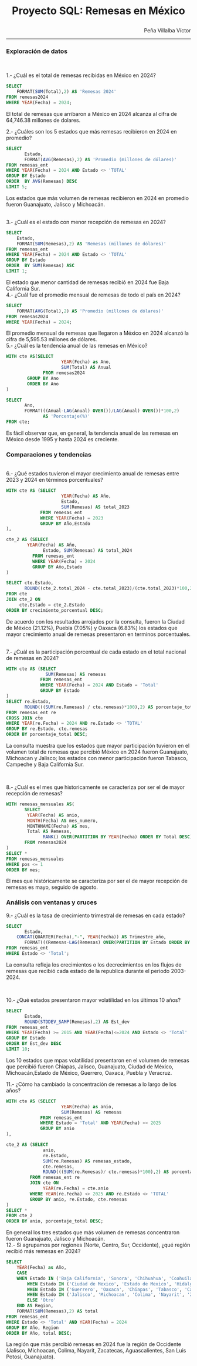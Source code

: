 # <p align="center">Proyecto SQL: Remesas en México</p>
<p align="right">Peña Villalba Víctor</p>

---
### **Exploración de datos**
<br>

1.- ¿Cuál es el total de remesas recibidas en México en 2024?
```sql
SELECT 
	FORMAT(SUM(Total),2) AS 'Remesas 2024' 
FROM remesas2024
WHERE YEAR(Fecha) = 2024;
```
El total de remesas que arribaron a México en 2024 alcanza al cifra de 64,746.38 millones de dolares.
<br>

2.- ¿Cuáles son los 5 estados que más remesas recibieron en 2024 en promedio?
```sql
SELECT 
       Estado, 
       FORMAT(AVG(Remesas),2) AS 'Promedio (millones de dólares)'
FROM remesas_ent
WHERE YEAR(Fecha) = 2024 AND Estado <> 'TOTAL'
GROUP BY Estado
ORDER  BY AVG(Remesas) DESC
LIMIT 5;
```
Los estados que más volumen de remesas recibieron en 2024 en promedio fueron Guanajuato, Jalisco y Michoacán.

<br>
3.- ¿Cuál es el estado con menor recepción de remesas en 2024?

```sql
SELECT 
	Estado, 
	FORMAT(SUM(Remesas),2) AS 'Remesas (millones de dólares)'
FROM remesas_ent
WHERE YEAR(Fecha) = 2024 AND Estado <> 'TOTAL'
GROUP BY Estado
ORDER  BY SUM(Remesas) ASC
LIMIT 1;
```
El estado que menor cantidad de remesas recibió en 2024 fue Baja California Sur.
<br>
4.- ¿Cuál fue el promedio mensual de remesas de todo el país en 2024?

```sql
SELECT 
	FORMAT(AVG(Total),2) AS 'Promedio (millones de dólares)'
FROM remesas2024
WHERE YEAR(Fecha) = 2024;
```
El promedio mensual de remesas que llegaron a México en 2024 alcanzó la cifra de 5,595.53 millones de dólares.
<br>
5.- ¿Cuál es la tendencia anual de las remesas en México?

```sql
WITH cte AS(SELECT 
                     YEAR(Fecha) as Ano, 
                     SUM(Total) AS Anual
              FROM remesas2024
		GROUP BY Ano
		ORDER BY Ano
)

SELECT 
       Ano,
       FORMAT(((Anual-LAG(Anual) OVER())/LAG(Anual) OVER())*100,2)
              AS 'Porcentaje(%)'
FROM cte;
```
Es fácil observar que, en general, la tendencia anual de las remesas en México desde 1995 y hasta 2024 es creciente.
### **Comparaciones y tendencias**

<br>
6.- ¿Qué estados tuvieron el mayor crecimiento anual  de remesas entre 2023 y 2024 en términos porcentuales?

```sql
WITH cte AS (SELECT 
                     YEAR(Fecha) AS Año, 
                     Estado, 
                     SUM(Remesas) AS total_2023
             FROM remesas_ent
             WHERE YEAR(Fecha) = 2023
             GROUP BY Año,Estado
),

cte_2 AS (SELECT 
		YEAR(Fecha) AS Año, 
              Estado, SUM(Remesas) AS total_2024
          FROM remesas_ent
          WHERE YEAR(Fecha) = 2024
          GROUP BY Año,Estado
) 

SELECT cte.Estado,
       ROUND((cte_2.total_2024 - cte.total_2023)/(cte.total_2023)*100,2) AS crecimiento_porcentual
FROM cte
JOIN cte_2 ON
	 cte.Estado = cte_2.Estado
ORDER BY crecimiento_porcentual DESC;
```
De acuerdo con los resultados arrojados por la consulta, fueron la Ciudad de México (21.12%), Puebla (7.05%) y Oaxaca (6.83%) los estados que mayor crecimiento anual de remesas presentaron en terminos porcentuales.

<br>
7.- ¿Cuál es la participación porcentual de cada estado en el total nacional de remesas en 2024?

```sql
WITH cte AS (SELECT 
		       SUM(Remesas) AS remesas
             FROM remesas_ent
             WHERE YEAR(Fecha) = 2024 AND Estado = 'Total'
             GROUP BY Estado
)
SELECT re.Estado, 
       ROUND(((SUM(re.Remesas) / cte.remesas)*100),2) AS porcentaje_total
FROM remesas_ent re
CROSS JOIN cte
WHERE YEAR(re.Fecha) = 2024 AND re.Estado <> 'TOTAL'
GROUP BY re.Estado, cte.remesas
ORDER BY porcentaje_total DESC;
```
La consulta muestra que los estados que mayor participación tuvieron en el volumen total de remesas que percibió México en 2024 fueron Guanajuato, Michoacan y Jalisco; los estados con menor participación fueron Tabasco, Campeche y Baja California Sur.

<br>

8.- ¿Cuál es el mes que historicamente se caracteriza por ser el de mayor recepción de remesas?

```sql
WITH remesas_mensuales AS(
       SELECT
		YEAR(Fecha) AS anio,
		MONTH(Fecha) AS mes_numero,
		MONTHNAME(Fecha) AS mes,
		Total AS Remesas,
              RANK() OVER(PARTITION BY YEAR(Fecha) ORDER BY Total DESC) AS pos
       FROM remesas2024
)
SELECT *
FROM remesas_mensuales
WHERE pos <= 1
ORDER BY mes;
```
El mes que históricamente se caracteriza por ser el de mayor recepción de remesas es mayo, seguido de agosto.
<br>

### **Análisis con ventanas y cruces**

9.- ¿Cuál es la tasa de crecimiento trimestral de remesas en cada estado?

```sql
SELECT 
       Estado,
	CONCAT(QUARTER(Fecha),"-", YEAR(Fecha)) AS Trimestre_año, 
       FORMAT(((Remesas-LAG(Remesas) OVER(PARTITION BY Estado ORDER BY Fecha))/LAG(Remesas)OVER(PARTITION BY Estado ORDER BY Fecha))*100,2) AS Crecimiento_trimestral_porcentaje
FROM remesas_ent
WHERE Estado <> 'Total';
```
La consulta refleja los crecimientos o los decrecimientos en los flujos de remesas que recibió cada estado de la republica durante el periodo 2003-2024.

<br>

10.- ¿Qué estados presentaron mayor volatilidad en los últimos 10 años?
```sql
SELECT
       Estado,
       ROUND(STDDEV_SAMP(Remesas),2) AS Est_dev
FROM remesas_ent
WHERE YEAR(Fecha) >= 2015 AND YEAR(Fecha)<=2024 AND Estado <> 'Total'
GROUP BY Estado
ORDER BY Est_dev DESC
LIMIT 10;
```
Los 10 estados que mpas volatilidad presentaron en el volumen de remesas que percibió fueron Chiapas, Jalisco, Guanajuato, Ciudad de México, Michoacán,Estado de México, Guerrero, Oaxaca, Puebla y Veracruz.
<br>

11.- ¿Cómo ha cambiado la concentración de remesas a lo largo de los años?
```sql
WITH cte AS (SELECT 
                     YEAR(Fecha) as anio,
                     SUM(Remesas) AS remesas
             FROM remesas_ent
             WHERE Estado = 'Total' AND YEAR(Fecha) <> 2025
             GROUP BY anio
),

cte_2 AS (SELECT 
              anio,
              re.Estado, 
              SUM(re.Remesas) AS remesas_estado, 
              cte.remesas,
              ROUND(((SUM(re.Remesas)/ cte.remesas)*100),2) AS porcentaje_total
         FROM remesas_ent re
         JOIN cte ON
              YEAR(re.Fecha) = cte.anio  
         WHERE YEAR(re.Fecha) <> 2025 AND re.Estado <> 'TOTAL'
         GROUP BY anio, re.Estado, cte.remesas
)
SELECT *
FROM cte_2
ORDER BY anio, porcentaje_total DESC;
```
En general los tres estados que más volumen de remesas concentraron fueron Guanajuato, Jalisco y Michoacán.
<br>
12.- Si agrupamos por regiones (Norte, Centro, Sur, Occidente), ¿qué región recibió más remesas en 2024?

```sql
SELECT
	YEAR(Fecha) as Año,
    CASE
	WHEN Estado IN ('Baja California', 'Sonora', 'Chihuahua', 'Coahuila', 'Nuevo Leon', 'Tamaulipas', 'Sinaloa', 'Durango', 'Baja California Sur') THEN 'Norte'
        WHEN Estado IN ('Ciudad de Mexico', 'Estado de Mexico', 'Hidalgo', 'Morelos', 'Queretaro', 'Tlaxcala', 'Puebla') THEN 'Centro'
        WHEN Estado IN ('Guerrero', 'Oaxaca', 'Chiapas', 'Tabasco', 'Campeche', 'Yucatan', 'Quintana Roo', 'Veracruz') THEN 'Sur'
        WHEN Estado IN ('Jalisco', 'Michoacan', 'Colima', 'Nayarit', 'Zacatecas', 'Aguascalientes', 'San Luis Potosi', 'Guanajuato') THEN 'Occidente'
		ELSE 'Otro'
    END AS Region,
    FORMAT(SUM(Remesas),2) AS total
FROM remesas_ent
WHERE Estado <> 'Total' AND YEAR(Fecha) = 2024
GROUP BY Año, Region
ORDER BY Año, total DESC;
```
La región que más percibió remesas en 2024 fue la región de Occidente (Jalisco, Michoacan, Colima, Nayarit, Zacatecas, Aguascalientes, San Luis Potosi, Guanajuato).


